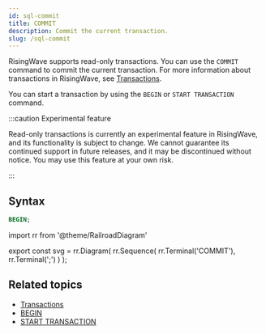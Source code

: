 ```yaml
---
id: sql-commit
title: COMMIT
description: Commit the current transaction.
slug: /sql-commit
---
```


RisingWave supports read-only transactions. You can use the `COMMIT` command to commit the current transaction. For more information about transactions in RisingWave, see [Transactions](/concepts/tranactions.md).

You can start a transaction by using the `BEGIN` or `START TRANSACTION` command.

:::caution Experimental feature

Read-only transactions is currently an experimental feature in RisingWave, and its functionality is subject to change. We cannot guarantee its continued support in future releases, and it may be discontinued without notice. You may use this feature at your own risk.

:::

## Syntax

```sql
BEGIN;
```

import rr from '@theme/RailroadDiagram'

export const svg = rr.Diagram(
    rr.Sequence(
        rr.Terminal('COMMIT'),
        rr.Terminal(';')
    )
);

<drawer SVG={svg} />

## Related topics

- [Transactions](/concepts/transactions.md)
- [BEGIN](/sql/commands/sql-begin.md)
- [START TRANSACTION](/sql/commands/sql-start-transaction.md)
